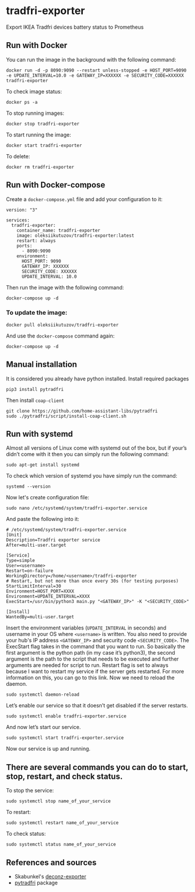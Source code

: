 # tradfri-exporter
Export IKEA Tradfri devices battery status to Prometheus

## Run with Docker

You can run the image in the background with the following command:
```
docker run -d -p 8090:9090 --restart unless-stopped -e HOST_PORT=9090 -e UPDATE_INTERVAL=10.0 -e GATEWAY_IP=XXXXXX -e SECURITY_CODE=XXXXXX tradfri-exporter
```

To check image status:
```
docker ps -a
```

To stop running images:
```
docker stop tradfri-exporter
```

To start running the image:
```
docker start tradfri-exporter
```

To delete:
```
docker rm tradfri-exporter
```
## Run with Docker-compose

Create a `docker-compose.yml` file and add your configuration to it:

```
version: "3"

services:
  tradfri-exporter:
    container_name: tradfri-exporter
    image: oleksiikutuzov/tradfri-exporter:latest
    restart: always
    ports:
      - 8090:9090
    environment:
      HOST_PORT: 9090
      GATEWAY_IP: XXXXXX
      SECURITY_CODE: XXXXXX
      UPDATE_INTERVAL: 10.0
```

Then run the image with the following command:

```
docker-compose up -d
```
### To update the image:

```
docker pull oleksiikutuzov/tradfri-exporter
```

And use the `docker-compose` command again:

```
docker-compose up -d
```
## Manual installation

It is considered you already have python installed. Install required packages

```
pip3 install pytradfri
```
Then install `coap-client`
```
git clone https://github.com/home-assistant-libs/pytradfri
sudo ./pytradfri/script/install-coap-client.sh
```
## Run with systemd

Almost all versions of Linux come with systemd out of the box, but if your’s didn’t come with it then you can simply run the following command:
```
sudo apt-get install systemd
```

To check which version of systemd you have simply run the command:
```
systemd --version
```

Now let's create configuration file:
```
sudo nano /etc/systemd/system/tradfri-exporter.service
```

And paste the following into it:
```
# /etc/systemd/system/tradfri-exporter.service
[Unit]
Description=Tradfri exporter service
After=multi-user.target

[Service]
Type=simple
User=<username>
Restart=on-failure
WorkingDirectory=/home/<username>/tradfri-exporter
# Restart, but not more than once every 30s (for testing purposes)
StartLimitInterval=30
Environment=HOST_PORT=XXXX
Environment=UPDATE_INTERVAL=XXXX
ExecStart=/usr/bin/python3 main.py "<GATEWAY_IP>" -K "<SECURITY_CODE>"

[Install]
WantedBy=multi-user.target
```

Insert the environment variables (`UPDATE_INTERVAL` in seconds) and username in your OS where `<username>` is written. You also need to provide your hub's IP address `<GATEWAY_IP>` and security code `<SECURITY_CODE>`. The ExecStart flag takes in the command that you want to run. So basically the first argument is the python path (in my case it’s python3), the second argument is the path to the script that needs to be executed and further arguments are needed for script to run. Restart flag is set to always because I want to restart my service if the server gets restarted. For more information on this, you can go to this link. Now we need to reload the daemon.
```
sudo systemctl daemon-reload
```

Let’s enable our service so that it doesn’t get disabled if the server restarts.
```
sudo systemctl enable tradfri-exporter.service
```

And now let’s start our service.
```
sudo systemctl start tradfri-exporter.service
```

Now our service is up and running.

## There are several commands you can do to start, stop, restart, and check status.
To stop the service:
```
sudo systemctl stop name_of_your_service
```
To restart:
```
sudo systemctl restart name_of_your_service
```

To check status:
```
sudo systemctl status name_of_your_service
```

## References and sources
* Skabunkel's [deconz-exporter](https://github.com/Skabunkel/deconz-exporter)
* [pytradfri](https://github.com/home-assistant-libs/pytradfri) package
